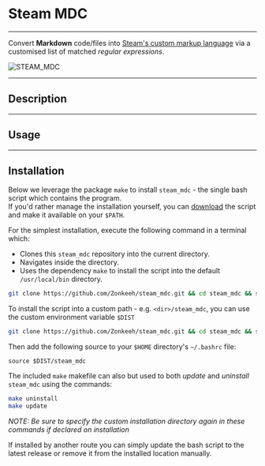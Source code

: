 # Steam MDC
---
Convert **Markdown** code/files into [Steam's custom markup language](https://steamcommunity.com/comment/Recommendation/formattinghelp)  via a customised list of matched *regular expressions*.

![STEAM_MDC](https://i.imgur.com/sLo3eEx.gif)

---
## Description

---
## Usage

---
## Installation
Below we leverage the package `make` to install `steam_mdc` - the single bash script which contains the program.</br>
If you'd rather manage the installation yourself, you can [download](https://raw.githubusercontent.com/zonkeeh/steam_mdc/master/steam_mdc) the script and make it available on your `$PATH`.

For the simplest installation, execute the following command in a terminal which:
* Clones this `steam_mdc` repository into the current directory.
* Navigates inside the directory.
* Uses the dependency `make` to install the script into the default `/usr/local/bin` directory.

```bash
git clone https://github.com/Zonkeeh/steam_mdc.git && cd steam_mdc && sudo make install
```

To install the script into a custom path - e.g. `<dir>/steam_mdc`, you can use the custom environment variable `$DIST`

```bash
git clone https://github.com/Zonkeeh/steam_mdc.git && cd steam_mdc && sudo make PREFIX="<dir>" install
```

Then add the following source to your `$HOME` directory's `~/.bashrc` file:

```
source $DIST/steam_mdc
```

The included `make` makefile can also but used to both *update* and *uninstall* `steam_mdc` using the commands:

```bash
make uninstall
make update
```
*NOTE:  Be sure to specify the custom installation directory again in these commands if declared on installation*


If installed by another route you can simply update the bash script to the latest release or remove it from the installed location manually.
